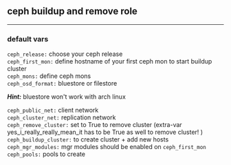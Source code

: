 ## ceph buildup and remove role

---

### default vars

`ceph_release:` choose your ceph release  
`ceph_first_mon:` define hostname of your first ceph mon to start buildup cluster  
`ceph_mons:` define ceph mons  
`ceph_osd_format:` bluestore or filestore  

***Hint:*** bluestore won't work with arch linux  

`ceph_public_net:` client network  
`ceph_cluster_net:` replication network  
`ceph_remove_cluster:` set to True to remove cluster (extra-var yes_i_really_really_mean_it has to be True as well to remove cluster! )  
`ceph_buildup_cluster:` to create cluster + add new hosts  
`ceph_mgr_modules:` mgr modules should be enabled on `ceph_first_mon`  
`ceph_pools:` pools to create  

